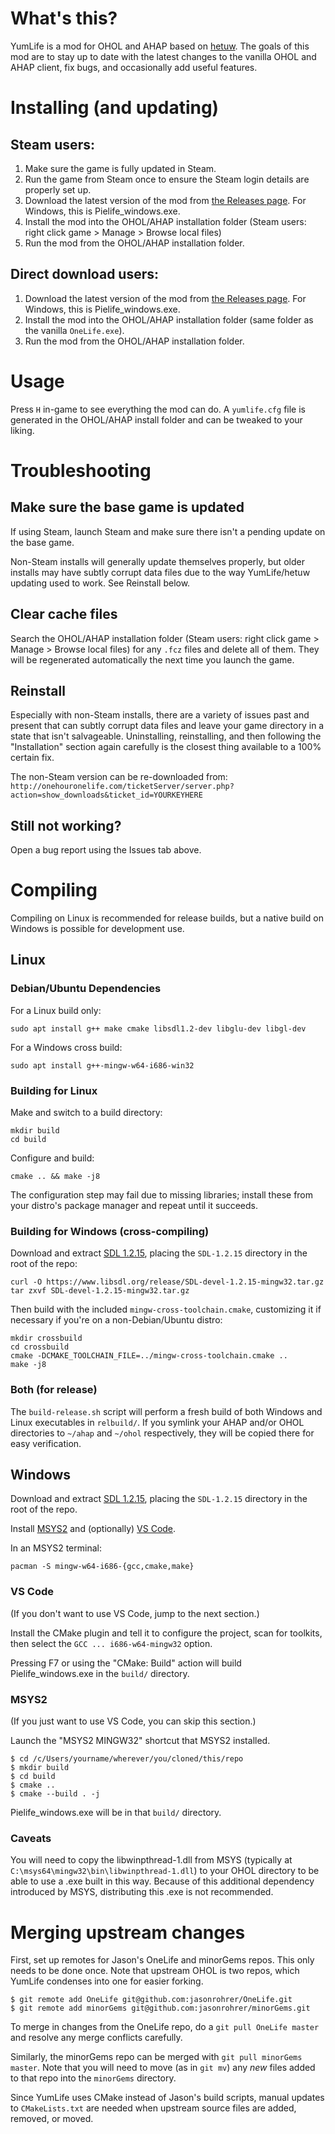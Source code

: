 # What's this?

YumLife is a mod for OHOL and AHAP based on [hetuw](https://github.com/hetuw/OneLife).
The goals of this mod are to stay up to date with the latest changes to the vanilla
OHOL and AHAP client, fix bugs, and occasionally add useful features.

# Installing (and updating)

## Steam users:

1. Make sure the game is fully updated in Steam.
2. Run the game from Steam once to ensure the Steam login details are properly set up.
3. Download the latest version of the mod from [the Releases page](https://github.com/selb/YumLife/releases). For Windows, this is Pielife_windows.exe.
4. Install the mod into the OHOL/AHAP installation folder (Steam users: right click game > Manage > Browse local files)
5. Run the mod from the OHOL/AHAP installation folder.

## Direct download users:

1. Download the latest version of the mod from [the Releases page](https://github.com/selb/YumLife/releases). For Windows, this is Pielife_windows.exe.
2. Install the mod into the OHOL/AHAP installation folder (same folder as the vanilla `OneLife.exe`).
3. Run the mod from the OHOL/AHAP installation folder.

# Usage

Press `H` in-game to see everything the mod can do. A `yumlife.cfg` file is
generated in the OHOL/AHAP install folder and can be tweaked to your liking.

# Troubleshooting

## Make sure the base game is updated

If using Steam, launch Steam and make sure there isn't a pending update on the
base game.

Non-Steam installs will generally update themselves properly, but older installs
may have subtly corrupt data files due to the way YumLife/hetuw updating used to
work. See Reinstall below.

## Clear cache files

Search the OHOL/AHAP installation folder (Steam users: right click game > Manage >
Browse local files) for any `.fcz` files and delete all of them. They will be
regenerated automatically the next time you launch the game.

## Reinstall

Especially with non-Steam installs, there are a variety of issues past and present
that can subtly corrupt data files and leave your game directory in a state that isn't
salvageable. Uninstalling, reinstalling, and then following the
"Installation" section again carefully is the closest thing available to a 100%
certain fix.

The non-Steam version can be re-downloaded from: `http://onehouronelife.com/ticketServer/server.php?action=show_downloads&ticket_id=YOURKEYHERE`

## Still not working?

Open a bug report using the Issues tab above.

# Compiling

Compiling on Linux is recommended for release builds, but a native build on Windows is possible for development use.

## Linux

### Debian/Ubuntu Dependencies

For a Linux build only:

```
sudo apt install g++ make cmake libsdl1.2-dev libglu-dev libgl-dev
```

For a Windows cross build:

```
sudo apt install g++-mingw-w64-i686-win32
```

### Building for Linux

Make and switch to a build directory:

```
mkdir build
cd build
```

Configure and build:

```
cmake .. && make -j8
```

The configuration step may fail due to missing libraries; install these from your distro's package manager and repeat until it succeeds.

### Building for Windows (cross-compiling)

Download and extract [SDL 1.2.15](https://www.libsdl.org/release/SDL-devel-1.2.15-mingw32.tar.gz), placing the `SDL-1.2.15` directory in the root of the repo:

```
curl -O https://www.libsdl.org/release/SDL-devel-1.2.15-mingw32.tar.gz
tar zxvf SDL-devel-1.2.15-mingw32.tar.gz
```

Then build with the included `mingw-cross-toolchain.cmake`, customizing it if necessary if you're on a non-Debian/Ubuntu distro:

```
mkdir crossbuild
cd crossbuild
cmake -DCMAKE_TOOLCHAIN_FILE=../mingw-cross-toolchain.cmake ..
make -j8
```

### Both (for release)

The `build-release.sh` script will perform a fresh build of both Windows and Linux executables in `relbuild/`. If you
symlink your AHAP and/or OHOL directories to `~/ahap` and `~/ohol` respectively, they will be copied there for easy
verification.

## Windows

Download and extract [SDL 1.2.15](https://www.libsdl.org/release/SDL-devel-1.2.15-mingw32.tar.gz), placing the `SDL-1.2.15` directory in the root of the repo.

Install [MSYS2](https://www.msys2.org/) and (optionally) [VS Code](https://code.visualstudio.com/).

In an MSYS2 terminal:

```
pacman -S mingw-w64-i686-{gcc,cmake,make}
```

### VS Code

(If you don't want to use VS Code, jump to the next section.)

Install the CMake plugin and tell it to configure the project, scan for toolkits, then select the `GCC ... i686-w64-mingw32` option.

Pressing F7 or using the "CMake: Build" action will build Pielife_windows.exe in the `build/` directory.

### MSYS2

(If you just want to use VS Code, you can skip this section.)

Launch the "MSYS2 MINGW32" shortcut that MSYS2 installed.

```
$ cd /c/Users/yourname/wherever/you/cloned/this/repo
$ mkdir build
$ cd build
$ cmake ..
$ cmake --build . -j
```

Pielife_windows.exe will be in that `build/` directory.

### Caveats

You will need to copy the libwinpthread-1.dll from MSYS (typically at `C:\msys64\mingw32\bin\libwinpthread-1.dll`) to
your OHOL directory to be able to use a .exe built in this way. Because of this additional dependency introduced by
MSYS, distributing this .exe is not recommended.

# Merging upstream changes

First, set up remotes for Jason's OneLife and minorGems repos. This only needs to be
done once. Note that upstream OHOL is two repos, which YumLife condenses into one for
easier forking.

```
$ git remote add OneLife git@github.com:jasonrohrer/OneLife.git
$ git remote add minorGems git@github.com:jasonrohrer/minorGems.git
```

To merge in changes from the OneLife repo, do a `git pull OneLife master` and resolve any
merge conflicts carefully.

Similarly, the minorGems repo can be merged with `git pull minorGems master`. Note that you
will need to move (as in `git mv`) any _new_ files added to that repo into the `minorGems`
directory.

Since YumLife uses CMake instead of Jason's build scripts, manual updates to `CMakeLists.txt`
are needed when upstream source files are added, removed, or moved.